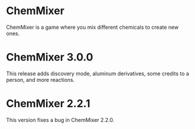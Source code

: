 # ChemMixer
ChemMixer is a game where you mix different chemicals to create new ones.
# ChemMixer 3.0.0
This release adds discovery mode, aluminum derivatives, some credits to a person, and more reactions.
# ChemMixer 2.2.1
This version fixes a bug in ChemMixer 2.2.0.
